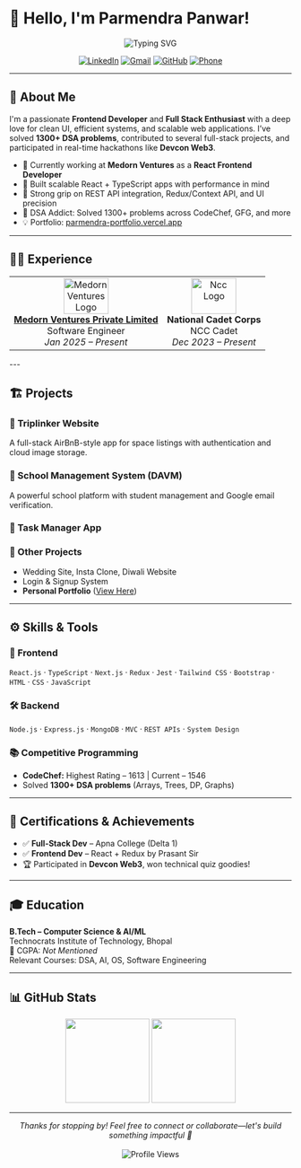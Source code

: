 # 👋 Hello, I'm Parmendra Panwar!

<div align="center">
  <img src="https://readme-typing-svg.herokuapp.com?font=Fira+Code&weight=600&size=28&duration=3000&pause=1000&color=0969DA&center=true&vCenter=true&width=600&lines=Full+Stack+Developer;Frontend+Engineer+(React%2FTS);DSA+Problem+Solver" alt="Typing SVG" />
</div>

<p align="center">
  <a href="https://linkedin.com/in/parmendra-panwar"><img src="https://img.shields.io/badge/LinkedIn-0077B5?style=for-the-badge&logo=linkedin&logoColor=white" alt="LinkedIn"/></a>
  <a href="mailto:panwparmendra7@gmail.com"><img src="https://img.shields.io/badge/Gmail-D14836?style=for-the-badge&logo=gmail&logoColor=white" alt="Gmail"/></a>
  <a href="https://github.com/Parmendra-Panwar"><img src="https://img.shields.io/badge/GitHub-100000?style=for-the-badge&logo=github&logoColor=white" alt="GitHub"/></a>
  <a href="tel:+917067416638"><img src="https://img.shields.io/badge/Phone-7067416638-green?style=for-the-badge&logo=whatsapp&logoColor=white" alt="Phone"/></a>
</p>

---

## 💫 About Me

I'm a passionate **Frontend Developer** and **Full Stack Enthusiast** with a deep love for clean UI, efficient systems, and scalable web applications. I’ve solved **1300+ DSA problems**, contributed to several full-stack projects, and participated in real-time hackathons like **Devcon Web3**.

- 🔭 Currently working at **Medorn Ventures** as a **React Frontend Developer**
- 🎯 Built scalable React + TypeScript apps with performance in mind
- 🚀 Strong grip on REST API integration, Redux/Context API, and UI precision
- 🧠 DSA Addict: Solved 1300+ problems across CodeChef, GFG, and more
- 💡 Portfolio: [parmendra-portfolio.vercel.app](https://parmendra-portfolio.vercel.app/)

---

## 🧑‍💻 Experience

<div align="center">
  <table>
    <tr>
      <td align="center">
        <img src="https://medorn.com/images/medorn-logo.png" height="64" width="80" alt="Medorn Ventures Logo"/>
        <br />
        <a href="https://medorn.com" title="Medorn - MR Reporting software" class="ml-2 text-black"> 
          <strong>Medorn Ventures Private Limited</strong>
        </a>
        <br />Software Engineer
        <br /><i>Jan 2025 – Present</i>
      </td>
      <td align="center">
        <img src="https://www.vhv.rs/dpng/d/423-4236988_n-ncc-india-hd-png-download.png" height="64" width="80" alt="Ncc Logo"/>
        <br /><strong>National Cadet Corps</strong>
        <br />NCC Cadet
        <br /><i>Dec 2023 – Present</i>
      </td>
    </tr>
  </table>
</div>
---

## 🏗️ Projects

### 🔹 Triplinker Website
A full-stack AirBnB-style app for space listings with authentication and cloud image storage.  

### 🔹 School Management System (DAVM)
A powerful school platform with student management and Google email verification.  

### 🔹 Task Manager App

### 🔹 Other Projects
- Wedding Site, Insta Clone, Diwali Website
- Login & Signup System
- <strong>Personal Portfolio</strong> ([View Here](https://parmendra-portfolio.vercel.app/))

---

## ⚙️ Skills & Tools

### 🔧 Frontend
`React.js` · `TypeScript` · `Next.js` · `Redux` · `Jest` · `Tailwind CSS` · `Bootstrap` · `HTML` · `CSS` · `JavaScript`

### 🛠️ Backend
`Node.js` · `Express.js` · `MongoDB` · `MVC` · `REST APIs` · `System Design`

### 📚 Competitive Programming
- **CodeChef:** Highest Rating – 1613 | Current – 1546  
- Solved **1300+ DSA problems** (Arrays, Trees, DP, Graphs)

---

## 📜 Certifications & Achievements

- ✅ **Full-Stack Dev** – Apna College (Delta 1)
- ✅ **Frontend Dev** – React + Redux by Prasant Sir
- 🏆 Participated in **Devcon Web3**, won technical quiz goodies!

---

## 🎓 Education

**B.Tech – Computer Science & AI/ML**  
Technocrats Institute of Technology, Bhopal  
📘 CGPA: _Not Mentioned_  
Relevant Courses: DSA, AI, OS, Software Engineering

---

## 📊 GitHub Stats

<div align="center">
  <img src="https://github-readme-stats.vercel.app/api?username=Parmendra-Panwar&theme=react&hide_border=false&include_all_commits=true&count_private=true" height="150"/>
  <img src="https://github-readme-stats.vercel.app/api/top-langs/?username=Parmendra-Panwar&theme=react&hide_border=false&layout=compact" height="150"/>
</div>

---

<div align="center">
  <i>Thanks for stopping by! Feel free to connect or collaborate—let's build something impactful 🚀</i>
  <br /><br />
  <img src="https://komarev.com/ghpvc/?username=Parmendra-Panwar&style=flat-square&color=blue" alt="Profile Views"/>
</div>
